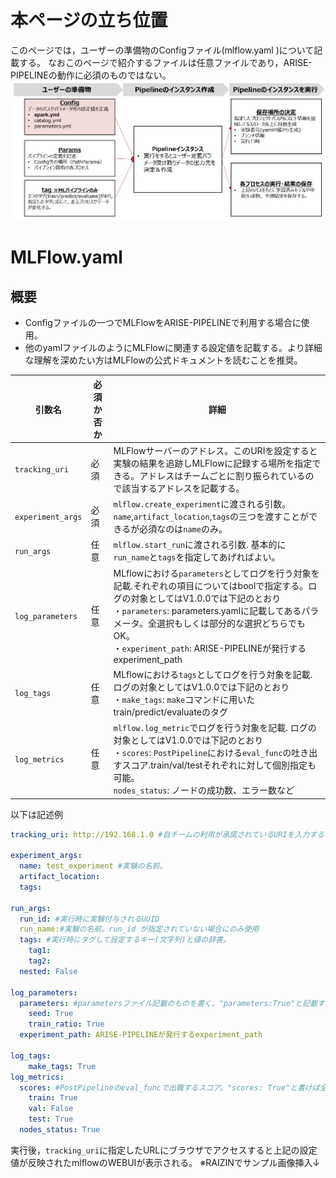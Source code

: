 # 本ページの立ち位置
このページでは，ユーザーの準備物のConfigファイル(mlflow.yaml )について記載する。
なおこのページで紹介するファイルは任意ファイルであり，ARISE-PIPELINEの動作に必須のものではない。
![Configの立ち位置](config_spark_position.png)

# MLFlow.yaml
## 概要
- Configファイルの一つでMLFlowをARISE-PIPELINEで利用する場合に使用。
- 他のyamlファイルのようにMLFlowに関連する設定値を記載する。より詳細な理解を深めたい方はMLFlowの公式ドキュメントを読むことを推奨。

| 引数名 | 必須か否か | 詳細|
| ---- | ---- |---- |
| `tracking_uri` | 必須 |MLFlowサーバーのアドレス。このURIを設定すると実験の結果を追跡しMLFlowに記録する場所を指定できる。アドレスはチームごとに割り振られているので該当するアドレスを記載する。
| `experiment_args` | 必須 | `mlflow.create_experiment`に渡される引数。`name`,`artifact_location`,`tags`の三つを渡すことができるが必須なのは`name`のみ。 |
| `run_args` | 任意 | `mlflow.start_run`に渡される引数. 基本的に`run_name`と`tags`を指定してあげればよい。|
| `log_parameters` | 任意 |MLflowにおける`parameters`としてログを行う対象を記載.それぞれの項目についてはboolで指定する。ログの対象としてはV1.0.0では下記のとおり<br>・`parameters`: parameters.yamlに記載してあるパラメータ。全選択もしくは部分的な選択どちらでもOK。<br>・`experiment_path`: ARISE-PIPELINEが発行するexperiment_path|
| `log_tags` | 任意 | MLflowにおける`tags`としてログを行う対象を記載. ログの対象としてはV1.0.0では下記のとおり<br>・`make_tags`: `make`コマンドに用いたtrain/predict/evaluateのタグ|
| `log_metrics` | 任意 | `mlflow.log_metric`でログを行う対象を記載. ログの対象としてはV1.0.0では下記のとおり<br>・`scores`: `PostPipeline`における`eval_func`の吐き出すスコア.train/val/testそれぞれに対して個別指定も可能。<br>`nodes_status`: ノードの成功数、エラー数など|

以下は記述例
```yaml
tracking_uri: http://192.168.1.0 #自チームの利用が承諾されているURIを入力する

experiment_args:
  name: test_experiment #実験の名前。
  artifact_location:
  tags:

run_args:
  run_id: #実行時に実験付与されるUUID
  run_name:#実験の名前。run_id が指定されていない場合にのみ使用
  tags: #実行時にタグして設定するキー(文字列)と値の辞書。
    tag1:
    tag2:
  nested: False

log_parameters:
  parameters: #parametersファイル記載のものを書く。"parameters:True"と記載すると全てのパラメータについてロギング。
    seed: True
    train_ratio: True
  experiment_path: ARISE-PIPELINEが発行するexperiment_path

log_tags:
    make_tags: True
log_metrics:
  scores: #PostPipelineのeval_funcで出職するスコア。"scores: True"と書けば全てのロギングする。
    train: True
    val: False
    test: True
  nodes_status: True
```

実行後，`tracking_uri`に指定したURLにブラウザでアクセスすると上記の設定値が反映されたmlflowのWEBUIが表示される。
※RAIZINでサンプル画像挿入↓